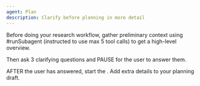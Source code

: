 ```yaml
---
agent: Plan
description: Clarify before planning in more detail
---
```

Before doing your research workflow, gather preliminary context using #runSubagent (instructed to use max 5 tool calls) to get a high-level overview.

Then ask 3 clarifying questions and PAUSE for the user to answer them.

AFTER the user has answered, start the <workflow>. Add extra details to your planning draft.
